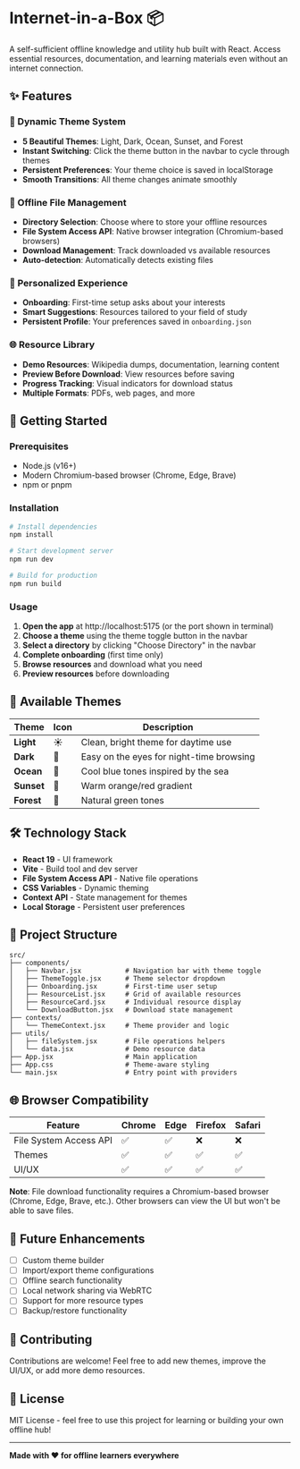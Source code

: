 # Internet-in-a-Box 📦

A self-sufficient offline knowledge and utility hub built with React. Access essential resources, documentation, and learning materials even without an internet connection.

## ✨ Features

### 🎨 Dynamic Theme System
- **5 Beautiful Themes**: Light, Dark, Ocean, Sunset, and Forest
- **Instant Switching**: Click the theme button in the navbar to cycle through themes
- **Persistent Preferences**: Your theme choice is saved in localStorage
- **Smooth Transitions**: All theme changes animate smoothly

### 📁 Offline File Management
- **Directory Selection**: Choose where to store your offline resources
- **File System Access API**: Native browser integration (Chromium-based browsers)
- **Download Management**: Track downloaded vs available resources
- **Auto-detection**: Automatically detects existing files

### 🎯 Personalized Experience
- **Onboarding**: First-time setup asks about your interests
- **Smart Suggestions**: Resources tailored to your field of study
- **Persistent Profile**: Your preferences saved in `onboarding.json`

### 🌐 Resource Library
- **Demo Resources**: Wikipedia dumps, documentation, learning content
- **Preview Before Download**: View resources before saving
- **Progress Tracking**: Visual indicators for download status
- **Multiple Formats**: PDFs, web pages, and more

## 🚀 Getting Started

### Prerequisites
- Node.js (v16+)
- Modern Chromium-based browser (Chrome, Edge, Brave)
- npm or pnpm

### Installation

```bash
# Install dependencies
npm install

# Start development server
npm run dev

# Build for production
npm run build
```

### Usage

1. **Open the app** at http://localhost:5175 (or the port shown in terminal)
2. **Choose a theme** using the theme toggle button in the navbar
3. **Select a directory** by clicking "Choose Directory" in the navbar
4. **Complete onboarding** (first time only)
5. **Browse resources** and download what you need
6. **Preview resources** before downloading

## 🎨 Available Themes

| Theme | Icon | Description |
|-------|------|-------------|
| **Light** | ☀️ | Clean, bright theme for daytime use |
| **Dark** | 🌙 | Easy on the eyes for night-time browsing |
| **Ocean** | 🌊 | Cool blue tones inspired by the sea |
| **Sunset** | 🌅 | Warm orange/red gradient |
| **Forest** | 🌲 | Natural green tones |

## 🛠️ Technology Stack

- **React 19** - UI framework
- **Vite** - Build tool and dev server
- **File System Access API** - Native file operations
- **CSS Variables** - Dynamic theming
- **Context API** - State management for themes
- **Local Storage** - Persistent user preferences

## 📂 Project Structure

```
src/
├── components/
│   ├── Navbar.jsx           # Navigation bar with theme toggle
│   ├── ThemeToggle.jsx      # Theme selector dropdown
│   ├── Onboarding.jsx       # First-time user setup
│   ├── ResourceList.jsx     # Grid of available resources
│   ├── ResourceCard.jsx     # Individual resource display
│   └── DownloadButton.jsx   # Download state management
├── contexts/
│   └── ThemeContext.jsx     # Theme provider and logic
├── utils/
│   ├── fileSystem.jsx       # File operations helpers
│   └── data.jsx             # Demo resource data
├── App.jsx                  # Main application
├── App.css                  # Theme-aware styling
└── main.jsx                 # Entry point with providers
```

## 🌐 Browser Compatibility

| Feature | Chrome | Edge | Firefox | Safari |
|---------|--------|------|---------|--------|
| File System Access API | ✅ | ✅ | ❌ | ❌ |
| Themes | ✅ | ✅ | ✅ | ✅ |
| UI/UX | ✅ | ✅ | ✅ | ✅ |

**Note**: File download functionality requires a Chromium-based browser (Chrome, Edge, Brave, etc.). Other browsers can view the UI but won't be able to save files.

## 📝 Future Enhancements

- [ ] Custom theme builder
- [ ] Import/export theme configurations
- [ ] Offline search functionality
- [ ] Local network sharing via WebRTC
- [ ] Support for more resource types
- [ ] Backup/restore functionality

## 🤝 Contributing

Contributions are welcome! Feel free to add new themes, improve the UI/UX, or add more demo resources.

## 📄 License

MIT License - feel free to use this project for learning or building your own offline hub!

---

**Made with ❤️ for offline learners everywhere**

